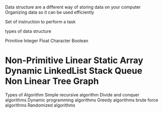 Data structure are a different way of storing data
on your computer
Organizing data so it can be used efficiently


Set of instruction to perform a task


types of data structure

Primitive
Integer
Float
Character
Boolean

Non-Primitive
Linear
Static
Array
Dynamic
LinkedList
Stack
Queue
Non Linear
Tree
Graph
=========================
Types of Algorithm
Simple recursive algorithm
Divide and conquer algorithms
Dynamic programming algorithms
Greedy algorithms
brute force algorithms
Randomized algorithms
